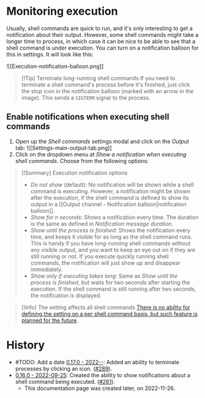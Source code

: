 # Monitoring execution

Usually, shell commands are quick to run, and it's only interesting to get a notification about their output. However, some shell commands might take a longer time to process, in which case it can be nice to be able to see that a shell command is under execution. You can turn on a notification balloon for this in settings. It will look like this:

![[Execution-notification-balloon.png]]

> [!Tip] Terminate long-running shell commands
> If you need to terminate a shell command's process before it's finished, just click the stop icon in the notification balloon (marked with an arrow in the image). This sends a `SIGTERM` signal to the process.


## Enable notifications when executing shell commands

1. Open up the _Shell commands_ settings modal and click on the _Output_ tab:
![[Settings-main-output-tab.png]]
2. Click on the dropdown menu at _Show a notification when executing shell commands_. Choose from the following options:
> [!Summary] Execution notification options
> - _Do not show_ (default): No notification will be shown while a shell command is executing. However, a notification might be shown after the execution, if the shell command is defined to show its output in a [[Output channel - Notification balloon|notification balloon]].
> - _Show for n seconds_: Shows a notification every time. The duration is the same as defined in _Notification message duration_.
> - _Show until the process is finished_: Shows the notification every time, and keeps it visible for as long as the shell command runs. This is handy if you have long-running shell commands without any visible output, and you want to keep an eye out on if they are still running or not. If you execute quickly running shell commands, the notification will just show up and disappear immediately.
> - _Show only if executing takes long_: Same as _Show until the process is finished_, but waits for two seconds after starting the execution. If the shell command is still running after two seconds, the notification is displayed.

> [!info] The setting affects all shell commands
> [There is no ability for defining the setting on a per shell command basis, but such feature is planned for the future](https://github.com/Taitava/obsidian-shellcommands/discussions/260#discussioncomment-3926382).


# History
- #TODO: Add a date [0.17.0 - 2022--](https://github.com/Taitava/obsidian-shellcommands/blob/main/CHANGELOG.md#00---2022--): Added an ability to terminate processes by clicking an icon. ([#289](https://github.com/Taitava/obsidian-shellcommands/issues/289)).
- [0.16.0 - 2022-09-25](https://github.com/Taitava/obsidian-shellcommands/blob/main/CHANGELOG.md#0160---2022-09-25): Created the ability to show notifications about a shell command being executed. ([#261](https://github.com/Taitava/obsidian-shellcommands/issues/261)).
	- This documentation page was created later, on 2022-11-26.